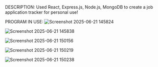 DESCRIPTION: Used React, Express.js, Node.js, MongoDB to create a job application tracker for personal use! 

<!--NOTE: The app is deployed on the free tier of Render.com, so most of the time it's in a sleep mode. It may take up to 60-90 seconds for Render.com to wake it up. 

LINK: [job-apps-tracker.onrender.com](https://job-apps-tracker.onrender.com/)
-->

PROGRAM IN USE:
![Screenshot 2025-06-21 145824](https://github.com/user-attachments/assets/55320b6e-b424-4c16-9378-e1b08dcb3383)

![Screenshot 2025-06-21 145838](https://github.com/user-attachments/assets/c82c0953-a693-4d89-9af4-822089b50d19)

![Screenshot 2025-06-21 150156](https://github.com/user-attachments/assets/c6203000-e95a-4cc0-8bb1-4932d9b6c7d9)

![Screenshot 2025-06-21 150219](https://github.com/user-attachments/assets/5cfc915d-e120-40a1-81ac-893241276604)

![Screenshot 2025-06-21 150238](https://github.com/user-attachments/assets/59951e5c-3801-4aa0-862b-a5375c9eb697)
